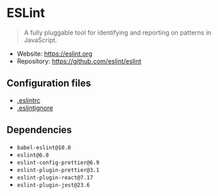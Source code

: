# ESLint

> A fully pluggable tool for identifying and reporting on patterns in JavaScript.

- Website: https://eslint.org
- Repository: https://github.com/eslint/eslint

## Configuration files

- [.eslintrc](./.eslintrc)
- [.eslintignore](./.eslintignore)

## Dependencies

- `babel-eslint@10.0`
- `eslint@6.8`
- `eslint-config-prettier@6.9`
- `eslint-plugin-prettier@3.1`
- `eslint-plugin-react@7.17`
- `eslint-plugin-jest@23.6`
